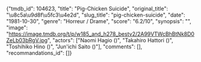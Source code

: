 {"tmdb_id": 104623, "title": "Pig-Chicken Suicide", "original_title": "\u8c5a\u9d8f\u5fc3\u4e2d", "slug_title": "pig-chicken-suicide", "date": "1981-10-30", "genre": "Horreur / Drame", "score": "6.2/10", "synopsis": "", "image": "https://image.tmdb.org/t/p/w185_and_h278_bestv2/2A99VTWcBhBtNk8D0ZeLb03bRgV.jpg", "actors": ["Naomi Hagio ()", "Takahiro Hattori ()", "Toshihiko Hino ()", "Jun'ichi Saito ()"], "comments": [], "recommandations_id": []}